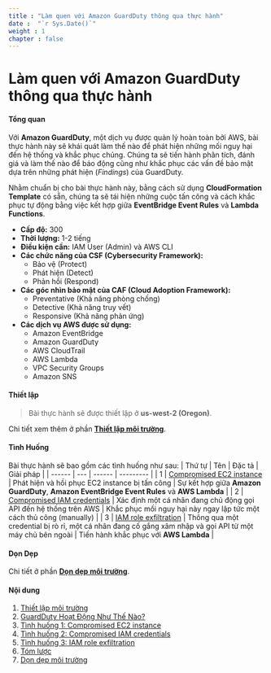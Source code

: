 ```yaml
---
title : "Làm quen với Amazon GuardDuty thông qua thực hành"
date :  "`r Sys.Date()`" 
weight : 1
chapter : false
---
```


# Làm quen với **Amazon GuardDuty** thông qua thực hành

#### Tổng quan
Với **Amazon GuardDuty**, một dịch vụ được quản lý hoàn toàn bởi AWS, bài thực hành này sẽ khái quát làm thế nào để phát hiện những mối nguy hại đến hệ thống và khắc phục chúng. Chúng ta sẽ tiến hành phân tích, đánh giá và làm thế nào để báo động cũng như khắc phục các vấn đề bảo mật dựa trên những phát hiện (*Findings*) của GuardDuty.

Nhằm chuẩn bị cho bài thực hành này, bằng cách sử dụng **CloudFormation Template** có sẵn, chúng ta sẽ tái hiện những cuộc tấn công và cách khắc phục tự động bằng việc kết hợp giữa **EventBridge Event Rules** và **Lambda Functions**.
- **Cấp độ:** 300
- **Thời lượng:** 1-2 tiếng
- **Điều kiện cần:** IAM User (Admin) và AWS CLI
- **Các chức năng của **CSF** (Cybersecurity Framework):**
  - Bảo vệ (Protect)
  - Phát hiện (Detect)
  - Phản hồi (Respond)
- **Các góc nhìn bảo mật của **CAF** (Cloud Adoption Framework):**
  - Preventative (Khả năng phòng chống)
  - Detective (Khả năng truy vết)
  - Responsive (Khả năng phản ứng)
- **Các dịch vụ AWS được sử dụng:**
  - Amazon EventBridge
  - Amazon GuardDuty
  - AWS CloudTrail
  - AWS Lambda
  - VPC Security Groups
  - Amazon SNS

#### Thiết lập
> Bài thực hành sẽ được thiết lập ở **us-west-2 (Oregon)**.

Chi tiết xem thêm ở phần [**Thiết lập môi trường**](1-environment-setup/).

#### Tình Huống
Bài thực hành sẽ bao gồm các tình huống như sau:
| Thứ tự | Tên | Đặc tả | Giải pháp |
| ------ | --- | ------ | --------- |
| 1 | [Compromised EC2 instance](3-compromised-ec2-instance/) | Phát hiện và hồi phục EC2 instance bị tấn công | Sự kết hợp giữa **Amazon GuardDuty**, **Amazon EventBridge Event Rules** và **AWS Lambda** |
| 2 | [Compromised IAM credentials](4-compromised-iam-credentials/) | Xác định một cá nhân đang chủ động gọi API đến hệ thống trên AWS | Khắc phục mối nguy hại này ngay lập tức một cách thủ công (manually) |
| 3 | [IAM role exfiltration](5-iam-role-credential-exfiltration/) | Thông qua một credential bị rò rỉ, một cá nhân đang cố gắng xâm nhập và gọi API từ một máy chủ bên ngoài | Tiến hành khắc phục với **AWS Lambda** |

#### Dọn Dẹp
Chi tiết ở phần [**Dọn dẹp môi trường**](7-environment-cleanup/).

#### Nội dung

1. [Thiết lập môi trường](1-environment-setup/)
2. [GuardDuty Hoạt Động Như Thế Nào?](2-how-it-works/)
3. [Tình huống 1: Compromised EC2 instance](3-compromised-ec2-instance/)
4. [Tình huống 2: Compromised IAM credentials](4-compromised-iam-credentials/)
5. [Tình huống 3: IAM role exfiltration](5-iam-role-credential-exfiltration/)
6. [Tóm lược](6-summary/)
7. [Dọn dẹp môi trường](7-environment-cleanup/)